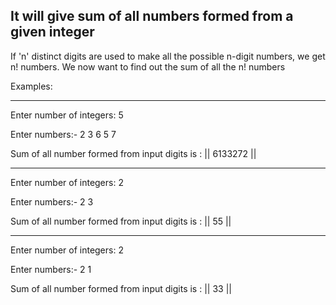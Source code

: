 ## It will give sum of all numbers formed from a given integer

If 'n' distinct digits are used to make all the possible n-digit numbers, we get n! numbers. We now want to find out the sum of all the n! numbers

Examples:
_________________________________________________

Enter number of integers: 5

Enter numbers:-
2 3 6 5 7

Sum of all number formed from input digits is : ||  6133272  ||

__________________________________________________

Enter number of integers: 2

Enter numbers:-
2 3

Sum of all number formed from input digits is : ||  55  ||

___________________________________________________

Enter number of integers: 2

Enter numbers:-
2 1

Sum of all number formed from input digits is : ||  33  ||
